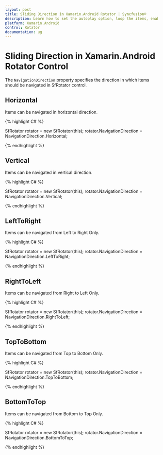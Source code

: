 ```yaml
---
layout: post
title: Sliding Direction in Xamarin.Android Rotator | Syncfusion®  
description: Learn how to set the autoplay option, loop the items, enable Text Area  and choose the navigation direction in Rotator control for Xamarin.Android 
platform: Xamarin.Android 
control: Rotator
documentation: ug
---
```


# Sliding Direction in Xamarin.Android Rotator Control

The `NavigationDirection` property specifies the direction in which items should be navigated in SfRotator control.

## Horizontal

Items can be navigated in horizontal direction.

{% highlight C# %}

SfRotator rotator = new SfRotator(this);
rotator.NavigationDirection = NavigationDirection.Horizontal;

{% endhighlight %}

## Vertical

Items can be navigated in vertical direction.

{% highlight C# %}

SfRotator rotator = new SfRotator(this);
rotator.NavigationDirection = NavigationDirection.Vertical;

{% endhighlight %}

## LeftToRight

Items can be navigated from Left to Right Only.

{% highlight C# %}

SfRotator rotator = new SfRotator(this);
rotator.NavigationDirection = NavigationDirection.LeftToRight;

{% endhighlight %}

## RightToLeft

Items can be navigated from Right to Left Only.

{% highlight C# %}

SfRotator rotator = new SfRotator(this);
rotator.NavigationDirection = NavigationDirection.RightToLeft;

{% endhighlight %}

## TopToBottom

Items can be navigated from Top to Bottom Only.

{% highlight C# %}

SfRotator rotator = new SfRotator(this);
rotator.NavigationDirection = NavigationDirection.TopToBottom;

{% endhighlight %}

## BottomToTop

Items can be navigated from Bottom to Top Only.

{% highlight C# %}

SfRotator rotator = new SfRotator(this);
rotator.NavigationDirection = NavigationDirection.BottomToTop;

{% endhighlight %}